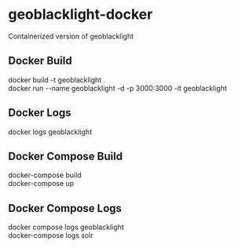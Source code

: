 # geoblacklight-docker
Containerized version of geoblacklight

## Docker Build 

docker build -t geoblacklight .  \
docker run --name geoblacklight -d -p 3000:3000 -it geoblacklight

## Docker Logs
docker logs geoblacklight

## Docker Compose Build
docker-compose build \
docker-compose up

## Docker Compose Logs
docker compose logs geoblacklight \
docker-compose logs solr